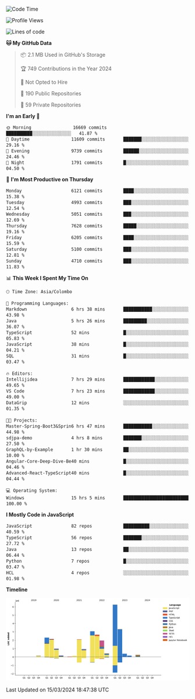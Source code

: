 
<!--START_SECTION:waka-->
![Code Time](http://img.shields.io/badge/Code%20Time-1%2C589%20hrs%2052%20mins-blue)

![Profile Views](http://img.shields.io/badge/Profile%20Views-2-blue)

![Lines of code](https://img.shields.io/badge/From%20Hello%20World%20I%27ve%20Written-27.3%20million%20lines%20of%20code-blue)

**🐱 My GitHub Data** 

> 📦 2.1 MB Used in GitHub's Storage 
 > 
> 🏆 749 Contributions in the Year 2024
 > 
> 🚫 Not Opted to Hire
 > 
> 📜 190 Public Repositories 
 > 
> 🔑 59 Private Repositories 
 > 
**I'm an Early 🐤** 

```text
🌞 Morning                16669 commits       ██████████░░░░░░░░░░░░░░░   41.87 % 
🌆 Daytime                11609 commits       ███████░░░░░░░░░░░░░░░░░░   29.16 % 
🌃 Evening                9739 commits        ██████░░░░░░░░░░░░░░░░░░░   24.46 % 
🌙 Night                  1791 commits        █░░░░░░░░░░░░░░░░░░░░░░░░   04.50 % 
```
📅 **I'm Most Productive on Thursday** 

```text
Monday                   6121 commits        ████░░░░░░░░░░░░░░░░░░░░░   15.38 % 
Tuesday                  4993 commits        ███░░░░░░░░░░░░░░░░░░░░░░   12.54 % 
Wednesday                5051 commits        ███░░░░░░░░░░░░░░░░░░░░░░   12.69 % 
Thursday                 7628 commits        █████░░░░░░░░░░░░░░░░░░░░   19.16 % 
Friday                   6205 commits        ████░░░░░░░░░░░░░░░░░░░░░   15.59 % 
Saturday                 5100 commits        ███░░░░░░░░░░░░░░░░░░░░░░   12.81 % 
Sunday                   4710 commits        ███░░░░░░░░░░░░░░░░░░░░░░   11.83 % 
```


📊 **This Week I Spent My Time On** 

```text
🕑︎ Time Zone: Asia/Colombo

💬 Programming Languages: 
Markdown                 6 hrs 38 mins       ███████████░░░░░░░░░░░░░░   43.98 % 
Java                     5 hrs 26 mins       █████████░░░░░░░░░░░░░░░░   36.07 % 
TypeScript               52 mins             █░░░░░░░░░░░░░░░░░░░░░░░░   05.83 % 
JavaScript               38 mins             █░░░░░░░░░░░░░░░░░░░░░░░░   04.21 % 
SQL                      31 mins             █░░░░░░░░░░░░░░░░░░░░░░░░   03.47 % 

🔥 Editors: 
Intellijidea             7 hrs 29 mins       ████████████░░░░░░░░░░░░░   49.65 % 
VS Code                  7 hrs 23 mins       ████████████░░░░░░░░░░░░░   49.00 % 
DataGrip                 12 mins             ░░░░░░░░░░░░░░░░░░░░░░░░░   01.35 % 

🐱‍💻 Projects: 
Master-Spring-Boot3&Sprin6 hrs 47 mins       ███████████░░░░░░░░░░░░░░   44.98 % 
sdjpa-demo               4 hrs 8 mins        ███████░░░░░░░░░░░░░░░░░░   27.50 % 
GraphQL-by-Example       1 hr 30 mins        ██░░░░░░░░░░░░░░░░░░░░░░░   10.00 % 
Angular-Core-Deep-Dive-Be40 mins             █░░░░░░░░░░░░░░░░░░░░░░░░   04.46 % 
Advanced-React-TypeScript40 mins             █░░░░░░░░░░░░░░░░░░░░░░░░   04.44 % 

💻 Operating System: 
Windows                  15 hrs 5 mins       █████████████████████████   100.00 % 
```

**I Mostly Code in JavaScript** 

```text
JavaScript               82 repos            ██████████░░░░░░░░░░░░░░░   40.59 % 
TypeScript               56 repos            ███████░░░░░░░░░░░░░░░░░░   27.72 % 
Java                     13 repos            ██░░░░░░░░░░░░░░░░░░░░░░░   06.44 % 
Python                   7 repos             █░░░░░░░░░░░░░░░░░░░░░░░░   03.47 % 
HCL                      4 repos             ░░░░░░░░░░░░░░░░░░░░░░░░░   01.98 % 
```



**Timeline**

![Lines of Code chart](https://raw.githubusercontent.com/ccweerasinghe1994/ccweerasinghe1994/master/assets/bar_graph.png)


 Last Updated on 15/03/2024 18:47:38 UTC
<!--END_SECTION:waka-->
